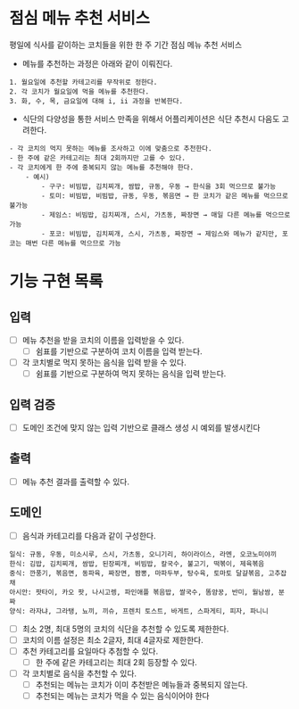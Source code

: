 # 점심 메뉴 추천 서비스

평일에 식사를 같이하는 코치들을 위한 한 주 기간 점심 메뉴 추천 서비스

- 메뉴를 추천하는 과정은 아래와 같이 이뤄진다.

```
1. 월요일에 추천할 카테고리를 무작위로 정한다.
2. 각 코치가 월요일에 먹을 메뉴를 추천한다.
3. 화, 수, 목, 금요일에 대해 i, ii 과정을 반복한다.
```

- 식단의 다양성을 통한 서비스 만족을 위해서 어플리케이션은 식단 추천시 다음도 고려한다.

```
- 각 코치의 먹지 못하는 메뉴를 조사하고 이에 맞춤으로 추천한다.
- 한 주에 같은 카테고리는 최대 2회까지만 고를 수 있다.
- 각 코치에게 한 주에 중복되지 않는 메뉴를 추천해야 한다.
    - 예시)
        - 구구: 비빔밥, 김치찌개, 쌈밥, 규동, 우동 → 한식을 3회 먹으므로 불가능
        - 토미: 비빔밥, 비빔밥, 규동, 우동, 볶음면 → 한 코치가 같은 메뉴를 먹으므로 불가능
        - 제임스: 비빔밥, 김치찌개, 스시, 가츠동, 짜장면 → 매일 다른 메뉴를 먹으므로 가능
        - 포코: 비빔밥, 김치찌개, 스시, 가츠동, 짜장면 → 제임스와 메뉴가 같지만, 포코는 매번 다른 메뉴를 먹으므로 가능

```

# 기능 구현 목록

## 입력

- [ ] 메뉴 추천을 받을 코치의 이름을 입력받을 수 있다.
    - [ ] 쉼표를 기반으로 구분하여 코치 이름을 입력 받는다.
- [ ] 각 코치별로 먹지 못하는 음식을 입력 받을 수 있다.
    - [ ] 쉼표를 기반으로 구분하여 먹지 못하는 음식을 입력 받는다.

## 입력 검증

- [ ] 도메인 조건에 맞지 않는 입력 기반으로 클래스 생성 시 예외를 발생시킨다

## 출력

- [ ] 메뉴 추천 결과를 출력할 수 있다.

## 도메인

- [ ] 음식과 카테고리를 다음과 같이 구성한다.

```
일식: 규동, 우동, 미소시루, 스시, 가츠동, 오니기리, 하이라이스, 라멘, 오코노미야끼
한식: 김밥, 김치찌개, 쌈밥, 된장찌개, 비빔밥, 칼국수, 불고기, 떡볶이, 제육볶음
중식: 깐풍기, 볶음면, 동파육, 짜장면, 짬뽕, 마파두부, 탕수육, 토마토 달걀볶음, 고추잡채
아시안: 팟타이, 카오 팟, 나시고렝, 파인애플 볶음밥, 쌀국수, 똠얌꿍, 반미, 월남쌈, 분짜
양식: 라자냐, 그라탱, 뇨끼, 끼슈, 프렌치 토스트, 바게트, 스파게티, 피자, 파니니
```

- [ ] 최소 2명, 최대 5명의 코치의 식단을 추천할 수 있도록 제한한다.
- [ ] 코치의 이름 설정은 최소 2글자, 최대 4글자로 제한한다.
- [ ] 추천 카테고리를 요일마다 추첨할 수 있다.
    - [ ] 한 주에 같은 카테고리는 최대 2회 등장할 수 있다.
- [ ] 각 코치별로 음식을 추천할 수 있다.
    - [ ] 추천되는 메뉴는 코치가 이미 추천받은 메뉴들과 중복되지 않는다.
    - [ ] 추천되는 메뉴는 코치가 먹을 수 있는 음식이어야 한다
